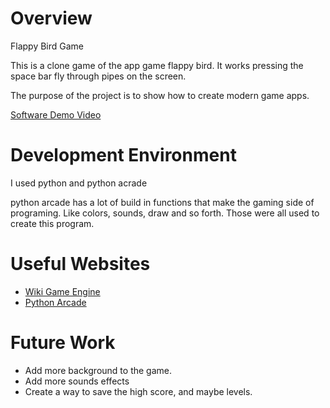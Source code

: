 # Overview

Flappy Bird Game

This is a clone game of the app game flappy bird. It works pressing the space bar fly through pipes on the screen.

The purpose of the project is to show how to create modern game apps.


[Software Demo Video](https://youtu.be/DZSPx8R10QE)

# Development Environment

I used python and python acrade

python arcade has a lot of build in functions that make the gaming side of programing. Like colors, sounds, draw and so forth. Those were all used to create this program. 

# Useful Websites


* [Wiki Game Engine](https://en.wikipedia.org/wiki/Game_engine)
* [Python Arcade](https://realpython.com/arcade-python-game-framework/)

# Future Work


* Add more background to the game.
* Add more sounds effects
* Create a way to save the high score, and maybe levels.